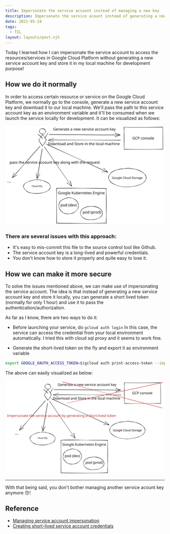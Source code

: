 ```yaml
---
title: Impersonate the service account instead of managing a new key
description: Impersonate the service acount instead of generating a new service account key and store it locally
date: 2021-05-24
tags:
  - TIL
layout: layouts/post.njk
---
```


Today I learned how I can impersonate the service account to access the resources/services in Google Cloud Platform without generating a new service account key and store it in my local machine for development purpose!

## How we do it normally
In order to access certain resource or service on the Google Cloud Platform, we normally go to the console, generate a new service account key and download it to our local machine. We'll pass the path to this service account key as an environment variable and it'll be consumed when we launch the service locally for development. It can be visualized as follows:

![store service account key locally](/img/posts/impersonate-service-account/store-service-account.svg)

### There are several issues with this approach:
- It's easy to mis-commit this file to the source control tool like Github.
- The service account key is a long-lived and powerful credentials.
- You don't know how to store it properly and quite easy to lose it.

## How we can make it more secure

To solve the issues mentioned above, we can make use of impersonating the service account. The idea is that instead of generating a new service account key and store it locally, you can generate a short lived token (normally for only 1 hour) and use it to pass the authentication/authorization.

As far as I know, there are two ways to do it:

- Before launching your service, do `gcloud auth login`
In this case, the service can access the credential from your local environment automatically. I tried this with cloud sql proxy and it seems to work fine.

- Generate the short-lived token on the fly and export it as environment variable

```bash
export GOOGLE_OAUTH_ACCESS_TOKEN=$(gcloud auth print-access-token --impersonate-service-account=<sa-name>.iam.gserviceaccount.com)
```

The above can easily visualized as below:

![generate a short lived token](/img/posts/impersonate-service-account/generate-short-lived-token.svg)

--- 
With that being said, you don't bother managing another service acount key anymore 😙!

## Reference

- [Managing service account impersonation](https://cloud.google.com/iam/docs/impersonating-service-accounts)
- [Creating short-lived service account credentials](https://cloud.google.com/iam/docs/creating-short-lived-service-account-credentials)

